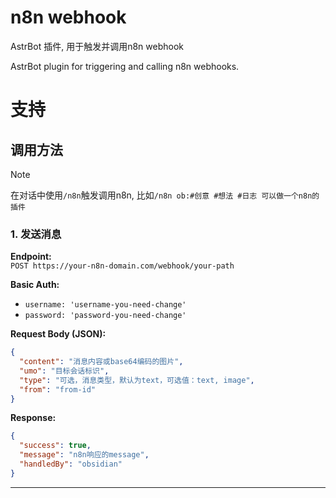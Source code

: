 # n8n webhook

AstrBot 插件, 用于触发并调用n8n webhook

AstrBot plugin for triggering and calling n8n webhooks.

# 支持
## 调用方法

> [!note]
> 在对话中使用`/n8n`触发调用n8n, 比如`/n8n ob:#创意 #想法 #日志 可以做一个n8n的插件`

### **1. 发送消息**  
**Endpoint:**  
`POST https://your-n8n-domain.com/webhook/your-path`  

**Basic Auth:**  
- `username: 'username-you-need-change'`
- `password: 'password-you-need-change'`

**Request Body (JSON):**  
```json
{
  "content": "消息内容或base64编码的图片",
  "umo": "目标会话标识",
  "type": "可选，消息类型，默认为text，可选值：text, image",
  "from": "from-id"
}
```

**Response:**  
```json
{
  "success": true,
  "message": "n8n响应的message",
  "handledBy": "obsidian"
}
```

---
